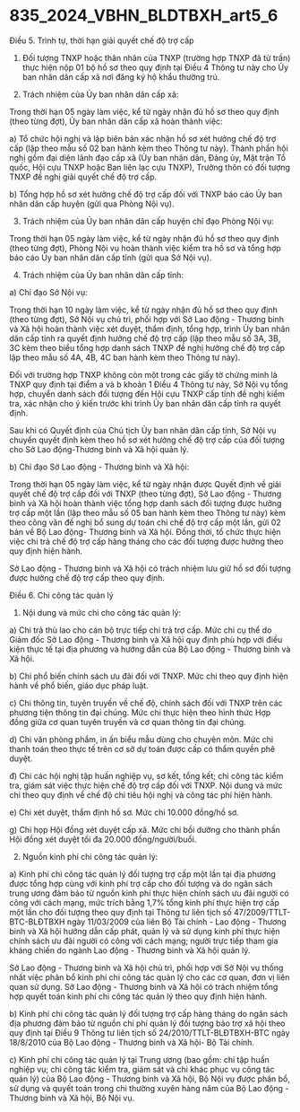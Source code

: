 # 835_2024_VBHN_BLDTBXH_art5_6

Điều 5. Trình tự, thời hạn giải quyết chế độ trợ cấp

1. Đối tượng TNXP hoặc thân nhân của TNXP (trường hợp TNXP đã từ trần) thực hiện nộp 01 bộ hồ sơ theo quy định tại Điều 4 Thông tư này cho Ủy ban nhân dân cấp xã nơi đăng ký hộ khẩu thường trú.

2. Trách nhiệm của Ủy ban nhân dân cấp xã:

Trong thời hạn 05 ngày làm việc, kể từ ngày nhận đủ hồ sơ theo quy định (theo từng đợt), Ủy ban nhân dân cấp xã hoàn thành việc:

a) Tổ chức hội nghị và lập biên bản xác nhận hồ sơ xét hưởng chế độ trợ cấp (lập theo mẫu số 02 ban hành kèm theo Thông tư này). Thành phần hội nghị gồm đại diện lãnh đạo cấp xã (Ủy ban nhân dân, Đảng ủy, Mặt trận Tổ quốc, Hội cựu TNXP hoặc Ban liên lạc cựu TNXP), Trưởng thôn có đối tượng TNXP đề nghị giải quyết chế độ trợ cấp.

b) Tổng hợp hồ sơ xét hưởng chế độ trợ cấp đối với TNXP báo cáo Ủy ban nhân dân cấp huyện (gửi qua Phòng Nội vụ).

3. Trách nhiệm của Ủy ban nhân dân cấp huyện chỉ đạo Phòng Nội vụ:

Trong thời hạn 05 ngày làm việc, kể từ ngày nhận đủ hồ sơ theo quy định (theo từng đợt), Phòng Nội vụ hoàn thành việc kiểm tra hồ sơ và tổng hợp báo cáo Ủy ban nhân dân cấp tỉnh (gửi qua Sở Nội vụ).

4. Trách nhiệm của Ủy ban nhân dân cấp tỉnh:

a) Chỉ đạo Sở Nội vụ:

Trong thời hạn 10 ngày làm việc, kể từ ngày nhận đủ hồ sơ theo quy định (theo từng đợt), Sở Nội vụ chủ trì, phối hợp với Sở Lao động - Thương binh và Xã hội hoàn thành việc xét duyệt, thẩm định, tổng hợp, trình Ủy ban nhân dân cấp tỉnh ra quyết định hưởng chế độ trợ cấp (lập theo mẫu số 3A, 3B, 3C kèm theo biểu tổng hợp danh sách TNXP đề nghị hưởng chế độ trợ cấp lập theo mẫu số 4A, 4B, 4C ban hành kèm theo Thông tư này).

Đối với trường hợp TNXP không còn một trong các giấy tờ chứng minh là TNXP quy định tại điểm a và b khoản 1 Điều 4 Thông tư này, Sở Nội vụ tổng hợp, chuyển danh sách đối tượng đến Hội cựu TNXP cấp tỉnh đề nghị kiểm tra, xác nhận cho ý kiến trước khi trình Ủy ban nhân dân cấp tỉnh ra quyết định.

Sau khi có Quyết định của Chủ tịch Ủy ban nhân dân cấp tỉnh, Sở Nội vụ chuyển quyết định kèm theo hồ sơ xét hưởng chế độ trợ cấp của đối tượng cho Sở Lao động-Thương binh và Xã hội quản lý.

b) Chỉ đạo Sở Lao động - Thương binh và Xã hội:

Trong thời hạn 05 ngày làm việc, kể từ ngày nhận được Quyết định về giải quyết chế độ trợ cấp đối với TNXP (theo từng đợt), Sở Lao động - Thương binh và Xã hội hoàn thành việc tổng hợp danh sách đối tượng được hưởng trợ cấp một lần (lập theo mẫu số 05 ban hành kèm theo Thông tư này) kèm theo công văn đề nghị bổ sung dự toán chi chế độ trợ cấp một lần, gửi 02 bản về Bộ Lao động- Thương binh và Xã hội. Đồng thời, tổ chức thực hiện việc chi trả chế độ trợ cấp hàng tháng cho các đối tượng được hưởng theo quy định hiện hành.

Sở Lao động - Thương binh và Xã hội có trách nhiệm lưu giữ hồ sơ đối tượng được hưởng chế độ trợ cấp theo quy định.

Điều 6. Chi công tác quản lý

1. Nội dung và mức chi cho công tác quản lý:

a) Chi trả thù lao cho cán bộ trực tiếp chi trả trợ cấp. Mức chi cụ thể do Giám đốc Sở Lao động - Thương binh và Xã hội quy định phù hợp với điều kiện thực tế tại địa phương và hướng dẫn của Bộ Lao động - Thương binh và Xã hội.

b) Chi phổ biến chính sách ưu đãi đối với TNXP. Mức chi theo quy định hiện hành về phổ biến, giáo dục pháp luật.

c) Chi thông tin, tuyên truyền về chế độ, chính sách đối với TNXP trên các phương tiện thông tin đại chúng. Mức chi thực hiện theo hình thức Hợp đồng giữa cơ quan tuyên truyền và cơ quan thông tin đại chúng.

d) Chi văn phòng phẩm, in ấn biểu mẫu dùng cho chuyên môn. Mức chi thanh toán theo thực tế trên cơ sở dự toán được cấp có thẩm quyền phê duyệt.

đ) Chi các hội nghị tập huấn nghiệp vụ, sơ kết, tổng kết; chi công tác kiểm tra, giám sát việc thực hiện chế độ trợ cấp đối với TNXP. Nội dung và mức chi theo quy định về chế độ chi tiêu hội nghị và công tác phí hiện hành.

e) Chi xét duyệt, thẩm định hồ sơ. Mức chi 10.000 đồng/hồ sơ.

g) Chi họp Hội đồng xét duyệt cấp xã. Mức chi bồi dưỡng cho thành phần Hội đồng xét duyệt tối đa 20.000 đồng/người/buổi.

2. Nguồn kinh phí chi công tác quản lý:

a) Kinh phí chi công tác quản lý đối tượng trợ cấp một lần tại địa phương được tổng hợp cùng với kinh phí trợ cấp cho đối tượng và do ngân sách trung ương đảm bảo từ nguồn kinh phí thực hiện chính sách ưu đãi người có công với cách mạng, mức trích bằng 1,7% tổng kinh phí thực hiện trợ cấp một lần cho đối tượng theo quy định tại Thông tư liên tịch số 47/2009/TTLT-BTC-BLĐTBXH ngày 11/03/2009 của liên Bộ Tài chính - Lao động - Thương binh và Xã hội hướng dẫn cấp phát, quản lý và sử dụng kinh phí thực hiện chính sách ưu đãi người có công với cách mạng; người trực tiếp tham gia kháng chiến do ngành Lao động - Thương binh và Xã hội quản lý.

Sở Lao động - Thương binh và Xã hội chủ trì, phối hợp với Sở Nội vụ thống nhất việc phân bổ kinh phí chi công tác quản lý cho các cơ quan, đơn vị liên quan sử dụng. Sở Lao động - Thương binh và Xã hội có trách nhiệm tổng hợp quyết toán kinh phí chi công tác quản lý theo quy định hiện hành.

b) Kinh phí chi công tác quản lý đối tượng trợ cấp hàng tháng do ngân sách địa phương đảm bảo từ nguồn chi phí quản lý đối tượng bảo trợ xã hội theo quy định tại Điều 9 Thông tư liên tịch số 24/2010/TTLT-BLĐTBXH-BTC ngày 18/8/2010 của Bộ Lao động - Thương binh và Xã hội- Bộ Tài chính.

c) Kinh phí chi công tác quản lý tại Trung ương (bao gồm: chi tập huấn nghiệp vụ; chi công tác kiểm tra, giám sát và chi khác phục vụ công tác quản lý) của Bộ Lao động - Thương binh và Xã hội, Bộ Nội vụ được phân bổ, sử dụng và quyết toán trong chi thường xuyên hàng năm của Bộ Lao động - Thương binh và Xã hội, Bộ Nội vụ.